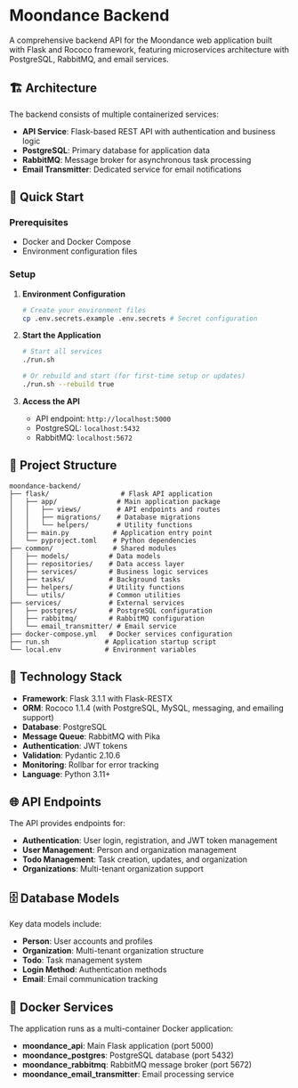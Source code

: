# Moondance Backend

A comprehensive backend API for the Moondance web application built with Flask and Rococo framework, featuring microservices architecture with PostgreSQL, RabbitMQ, and email services.

## 🏗️ Architecture

The backend consists of multiple containerized services:

- **API Service**: Flask-based REST API with authentication and business logic
- **PostgreSQL**: Primary database for application data
- **RabbitMQ**: Message broker for asynchronous task processing
- **Email Transmitter**: Dedicated service for email notifications

## 🚀 Quick Start

### Prerequisites

- Docker and Docker Compose
- Environment configuration files

### Setup

1. **Environment Configuration**
   ```bash
   # Create your environment files
   cp .env.secrets.example .env.secrets # Secret configuration
   ```

2. **Start the Application**
   ```bash
   # Start all services
   ./run.sh

   # Or rebuild and start (for first-time setup or updates)
   ./run.sh --rebuild true
   ```

3. **Access the API**
   - API endpoint: `http://localhost:5000`
   - PostgreSQL: `localhost:5432`
   - RabbitMQ: `localhost:5672`

## 📁 Project Structure

```
moondance-backend/
├── flask/                  # Flask API application
│   ├── app/               # Main application package
│   │   ├── views/         # API endpoints and routes
│   │   ├── migrations/    # Database migrations
│   │   └── helpers/       # Utility functions
│   ├── main.py           # Application entry point
│   └── pyproject.toml    # Python dependencies
├── common/               # Shared modules
│   ├── models/          # Data models
│   ├── repositories/    # Data access layer
│   ├── services/        # Business logic services
│   ├── tasks/           # Background tasks
│   ├── helpers/         # Utility functions
│   └── utils/           # Common utilities
├── services/            # External services
│   ├── postgres/        # PostgreSQL configuration
│   ├── rabbitmq/        # RabbitMQ configuration
│   └── email_transmitter/ # Email service
├── docker-compose.yml   # Docker services configuration
├── run.sh              # Application startup script
└── local.env           # Environment variables
```

## 🔧 Technology Stack

- **Framework**: Flask 3.1.1 with Flask-RESTX
- **ORM**: Rococo 1.1.4 (with PostgreSQL, MySQL, messaging, and emailing support)
- **Database**: PostgreSQL
- **Message Queue**: RabbitMQ with Pika
- **Authentication**: JWT tokens
- **Validation**: Pydantic 2.10.6
- **Monitoring**: Rollbar for error tracking
- **Language**: Python 3.11+

## 🌐 API Endpoints

The API provides endpoints for:

- **Authentication**: User login, registration, and JWT token management
- **User Management**: Person and organization management
- **Todo Management**: Task creation, updates, and organization
- **Organizations**: Multi-tenant organization support

## 🗄️ Database Models

Key data models include:

- **Person**: User accounts and profiles
- **Organization**: Multi-tenant organization structure
- **Todo**: Task management system
- **Login Method**: Authentication methods
- **Email**: Email communication tracking

## 🐳 Docker Services

The application runs as a multi-container Docker application:

- **moondance_api**: Main Flask application (port 5000)
- **moondance_postgres**: PostgreSQL database (port 5432)
- **moondance_rabbitmq**: RabbitMQ message broker (port 5672)
- **moondance_email_transmitter**: Email processing service